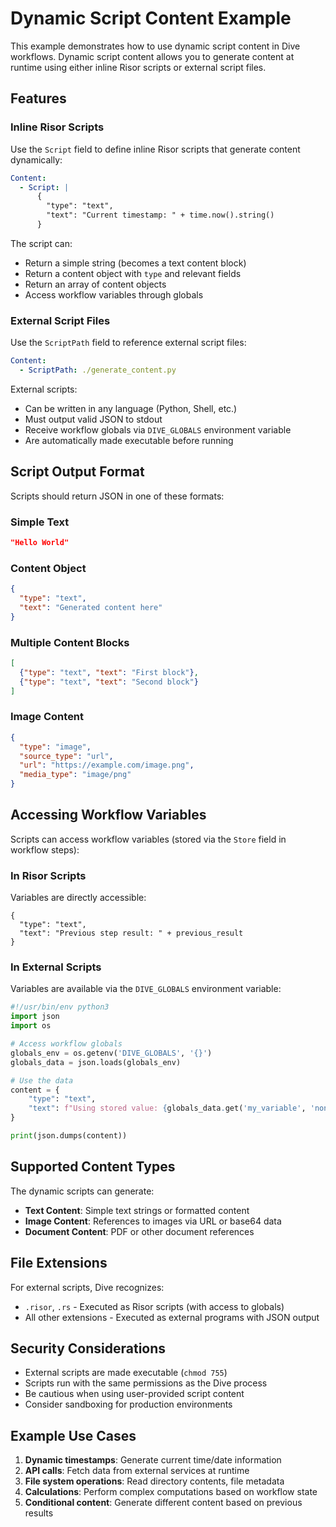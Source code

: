 # Dynamic Script Content Example

This example demonstrates how to use dynamic script content in Dive workflows. Dynamic script content allows you to generate content at runtime using either inline Risor scripts or external script files.

## Features

### Inline Risor Scripts

Use the `Script` field to define inline Risor scripts that generate content dynamically:

```yaml
Content:
  - Script: |
      {
        "type": "text",
        "text": "Current timestamp: " + time.now().string()
      }
```

The script can:
- Return a simple string (becomes a text content block)
- Return a content object with `type` and relevant fields
- Return an array of content objects
- Access workflow variables through globals

### External Script Files

Use the `ScriptPath` field to reference external script files:

```yaml
Content:
  - ScriptPath: ./generate_content.py
```

External scripts:
- Can be written in any language (Python, Shell, etc.)
- Must output valid JSON to stdout
- Receive workflow globals via `DIVE_GLOBALS` environment variable
- Are automatically made executable before running

## Script Output Format

Scripts should return JSON in one of these formats:

### Simple Text
```json
"Hello World"
```

### Content Object
```json
{
  "type": "text",
  "text": "Generated content here"
}
```

### Multiple Content Blocks
```json
[
  {"type": "text", "text": "First block"},
  {"type": "text", "text": "Second block"}
]
```

### Image Content
```json
{
  "type": "image",
  "source_type": "url",
  "url": "https://example.com/image.png",
  "media_type": "image/png"
}
```

## Accessing Workflow Variables

Scripts can access workflow variables (stored via the `Store` field in workflow steps):

### In Risor Scripts
Variables are directly accessible:
```risor
{
  "type": "text", 
  "text": "Previous step result: " + previous_result
}
```

### In External Scripts
Variables are available via the `DIVE_GLOBALS` environment variable:

```python
#!/usr/bin/env python3
import json
import os

# Access workflow globals
globals_env = os.getenv('DIVE_GLOBALS', '{}')
globals_data = json.loads(globals_env)

# Use the data
content = {
    "type": "text",
    "text": f"Using stored value: {globals_data.get('my_variable', 'none')}"
}

print(json.dumps(content))
```

## Supported Content Types

The dynamic scripts can generate:

- **Text Content**: Simple text strings or formatted content
- **Image Content**: References to images via URL or base64 data
- **Document Content**: PDF or other document references

## File Extensions

For external scripts, Dive recognizes:
- `.risor`, `.rs` - Executed as Risor scripts (with access to globals)
- All other extensions - Executed as external programs with JSON output

## Security Considerations

- External scripts are made executable (`chmod 755`)
- Scripts run with the same permissions as the Dive process
- Be cautious when using user-provided script content
- Consider sandboxing for production environments

## Example Use Cases

1. **Dynamic timestamps**: Generate current time/date information
2. **API calls**: Fetch data from external services at runtime
3. **File system operations**: Read directory contents, file metadata
4. **Calculations**: Perform complex computations based on workflow state
5. **Conditional content**: Generate different content based on previous results 